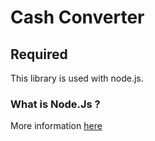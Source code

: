 # Cash Converter

## Required

This library is used with node.js.

### What is Node.Js ? 
More information [here](https://github.com/92bondstreet/javascript-empire#course-3---nodejs-master-of-universe)
```c++
```
